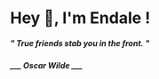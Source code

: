 <h1 title="head"> Hey 👋, I'm Endale !</h1>

**<h5><i>" True friends stab you in the front. "</i></h5>**

*<b>___ Oscar Wilde ___</b>*
